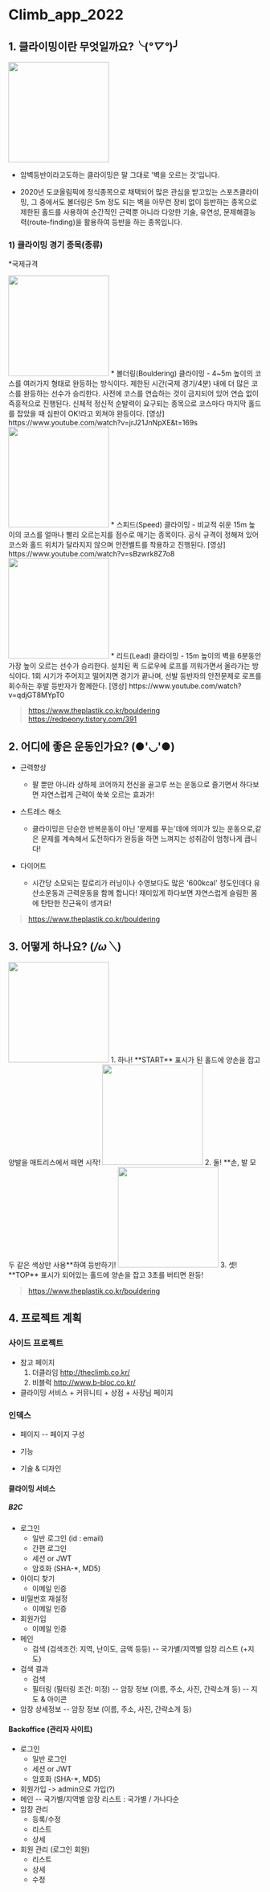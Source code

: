 # Climb_app_2022


## 1. 클라이밍이란 무엇일까요?╰(*°▽°*)╯

<img src= "https://kbsbiz.co.kr/wp-content/uploads/2019/02/%ED%81%B4%EB%9D%BC%EC%9D%B4%EB%B0%8D.png" width="200px">

- 암벽등반이라고도하는 클라이밍은 말 그대로 '벽을 오르는 것'입니다.

- 2020년 도쿄올림픽에 정식종목으로 채택되어 많은 관심을 받고있는 스포츠클라이밍, 그 중에서도 볼더링은 5m 정도 되는 벽을 아무런 장비 없이 등반하는 종목으로 제한된 홀드를 사용하여 순간적인 근력뿐 아니라 다양한 기술, 유연성, 문제해결능력(route-finding)을 활용하여 등반을 하는 종목입니다.


### 1) 클라이밍 경기 종목(종류)

*국제규격

<img src= "https://pds.joongang.co.kr/news/component/htmlphoto_mmdata/202108/04/aecbb166-1bd1-4d89-968d-36b5463d3a9a.jpg" width="200px">
  * 볼더링(Bouldering) 클라이밍
    - 4~5m 높이의 코스를 여러가지 형태로 완등하는 방식이다. 제한된 시간(국제 경기/4분) 내에 더 많은 코스를 완등하는 선수가 승리한다. 사전에 코스를 연습하는 것이 금지되어 있어 연습 없이 즉흥적으로 진행된다. 신체적 정신적 순발력이 요구되는 종목으로 코스마다 마지막 홀드를 잡았을 때 심판이 OK!라고 외쳐야 완등이다.
[영상] https://www.youtube.com/watch?v=jrJ21JnNpXE&t=169s

<img src= "https://www.perfectdescent.com/wp-content/uploads/2021/06/Leonardo-and-Kitibin-WR-Timing-Pad-683x1024.jpeg" width="200px">
  * 스피드(Speed) 클라이밍
    - 비교적 쉬운 15m 높이의 코스를 얼마나 빨리 오르는지를 점수로 매기는 종목이다. 공식 규격이 정해져 있어 코스와 홀드 위치가 달라지지 않으며 안전벨트를 착용하고 진행된다.
[영상] https://www.youtube.com/watch?v=sBzwrk8Z7o8

<img src= "https://sportsw.kr/news/data/20180708/p179573465882664_171.jpg" width="200px">
  * 리드(Lead) 클라이밍
    - 15m 높이의 벽을 6분동안 가장 높이 오르는 선수가 승리한다. 설치된 퀵 드로우에 로프를 끼워가면서 올라가는 방식이다. 1회 시기가 주어지고 떨어지면 경기가 끝나며, 선발 등반자의 안전문제로 로프를 회수하는 후발 등반자가 함께한다.
[영상] https://www.youtube.com/watch?v=qdjGT8MYpT0

> https://www.theplastik.co.kr/bouldering
> https://redpeony.tistory.com/391



## 2. 어디에 좋은 운동인가요? (●'◡'●)

* 근력향상
  - 팔 뿐만 아니라 상하체 코어까지 전신을 골고루 쓰는 운동으로 즐기면서 하다보면 자연스럽게 근력이 쑥쑥 오르는 효과가!

* 스트레스 해소
  - 클라이밍은 단순한 반복운동이 아닌 '문제를 푸는'데에 의미가 있는 운동으로,같은 문제를 계속해서 도전하다가 완등을 하면 느껴지는 성취감이 엄청나게 큽니다!

* 다이어트
  - 시간당 소모되는 칼로리가 러닝이나 수영보다도 많은 '600kcal' 정도인데다 유산소운동과 근력운동을 함께 합니다! 재미있게 하다보면 자연스럽게 슬림한 몸에 탄탄한 잔근육이 생겨요!

> https://www.theplastik.co.kr/bouldering


## 3. 어떻게 하나요? (*/ω＼*) 
<img src="https://cdn.imweb.me/thumbnail/20211202/bd7e9fb364253.jpg" width="200px">
1. 하나!  **START** 표시가 된 홀드에 양손을 잡고 양발을 매트리스에서 떼면 시작!

<img src="https://cdn.imweb.me/thumbnail/20211202/b38b42d13f7f0.jpg" width="200px">
2. 둘!  **손, 발 모두 같은 색상만 사용**하여 등반하기!

<img src="https://cdn.imweb.me/thumbnail/20211202/eaf2afb0d4163.jpg" width="200px">
3. 셋!  **TOP** 표시가 되어있는 홀드에 양손을 잡고 3초를 버티면 완등! 

> https://www.theplastik.co.kr/bouldering


## 4. 프로젝트 계획
### 사이드 프로젝트
- 참고 페이지 
  1) 더클라임 http://theclimb.co.kr/
  2) 비블럭    http://www.b-bloc.co.kr/
- 클라이밍 서비스 + 커뮤니티 + 상점 + 사장님 페이지

### 인덱스
- 페이지
-- 페이지 구성
* 기능
+ 기술
& 디자인

#### 클라이밍 서비스
##### B2C
- 로그인
  * 일반 로그인 (id : email)
  * 간편 로그인
  + 세션 or JWT
  + 암호화 (SHA-*, MD5)
- 아이디 찾기
  * 이메일 인증
- 비밀번호 재설정
  * 이메일 인증
- 회원가입
  * 이메일 인증
- 메인
  * 검색 (검색조건: 지역, 난이도, 금액 등등)
  -- 국가별/지역별 암장 리스트 (+지도)
- 검색 결과
  * 검색
  * 필터링 (필터링 조건: 미정)
  -- 암장 정보 (이름, 주소, 사진, 간략소개 등)
  -- 지도
  & 아이콘
- 암장 상세정보
  -- 암장 정보 (이름, 주소, 사진, 간략소개 등)

#### Backoffice (관리자 사이트)
- 로그인
  * 일반 로그인
  + 세션 or JWT
  + 암호화 (SHA-*, MD5)
- 회원가입 -> admin으로 가입(?)
- 메인
  -- 국가별/지역별 암장 리스트 : 국가별 / 가나다순
- 암장 관리
  - 등록/수정
  - 리스트
  - 상세
- 회원 관리 (로그인 회원)
  - 리스트
  - 상세
  - 수정
